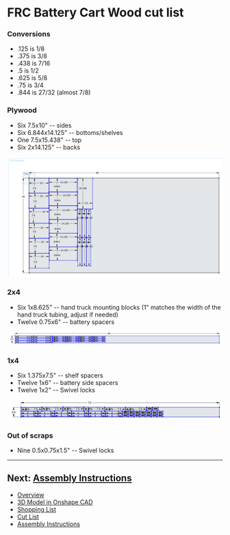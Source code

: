# FRC Battery Cart Wood cut list

### Conversions

 - .125 is 1/8
 - .375 is 3/8
 - .438 is 7/16
 - .5 is 1/2
 - .625 is 5/8
 - .75 is 3/4
 - .844 is 27/32 (almost 7/8)

### Plywood

 - Six 7.5x10" -- sides
 - Six 6.844x14.125" -- bottoms/shelves
 - One 7.5x15.438" -- top
 - Six 2x14.125" -- backs
 
![](plywood.png)

### 2x4

 - Six 1x8.625" -- hand truck mounting blocks (1" matches the width of the hand truck tubing, adjust if needed)
 - Twelve 0.75x6" -- battery spacers

![](2x4.png)

### 1x4

 - Six 1.375x7.5" -- shelf spacers
 - Twelve 1x6" -- battery side spacers
 - Twelve 1x2" -- Swivel locks

![](1x4.png)

### Out of scraps

 - Nine 0.5x0.75x1.5" -- Swivel locks

----------------------------

## Next: [Assembly Instructions](instructions.md)

 - [Overview](README.md)
 - [3D Model in Onshape CAD](https://cad.onshape.com/documents/e27376a00e2bee291e4c527a/w/01df19b2e8fa2ee681f6dbda/e/62a35a5563f0918d1d084148)
 - [Shopping List](shopping.md)
 - [Cut List](cut.md)
 - [Assembly Instructions](instructions.md)